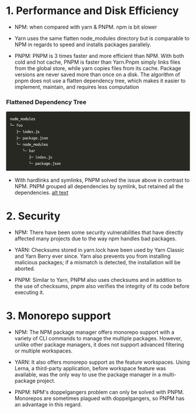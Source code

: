 # 1. Performance and Disk Efficiency
- NPM: when compared with yarn & PNPM. npm is bit slower

- Yarn uses the same flatten node_modules directory but is comparable to NPM in regards to speed and installs packages parallely.

- PNPM: PNPM is 3 times faster and more efficient than NPM.  With both cold and hot cache, PNPM is faster than Yarn.Pnpm simply links files from the global store, while yarn copies files from its cache. Package versions are never saved more than once on a disk. The algorithm of pnpm does not use a flatten dependency tree, which makes it easier to implement, maintain, and requires less computation

### Flattened Dependency Tree
![alt text](flattened.png)

- With hardlinks and symlinks, PNPM solved the issue above in contrast to NPM. PNPM grouped all dependencies by symlink, but retained all the dependencies.
[alt text](symlink.png)


# 2. Security
- NPM: There have been some security vulnerabilities that have directly affected many projects due to the way npm handles bad packages.

- YARN: Checksums stored in yarn.lock have been used by Yarn Classic and Yarn Berry ever since. Yarn also prevents you from installing malicious packages; if a mismatch is detected, the installation will be aborted.

- PNPM: Similar to Yarn, PNPM also uses checksums and in addition to the use of checksums, pnpm also verifies the integrity of its code before executing it.


# 3. Monorepo support

- NPM: The NPM package manager offers monorepo support with a variety of CLI commands to manage the multiple packages. However, unlike other package managers, it does not support advanced filtering or multiple workspaces.

- YARN: It also offers monorepo support as the feature workspaces. Using Lerna, a third-party application, before workspace feature was available, was the only way to use the package manager in a multi-package project.

- PNPM: NPM's doppelgangers problem can only be solved with PNPM. Monorepos are sometimes plagued with doppelgangers, so PNPM has an advantage in this regard.